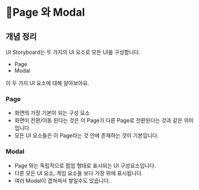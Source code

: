 # Page 와 Modal

## 개념 정리

UI Storyboard는 두 가지의 UI 요소로 모든 UI를 구성합니다.

* Page
* Modal

이 두 가지 UI 요소에 대해 알아보아요.

### Page

* 화면의 가장 기본이 되는 구성 요소
* 화면이 전환/이동 된다는 것은 이 Page가 다른 Page로 전환된다는 것과 같은 의미입니다.
* 모든 UI 요소들은 이 Page라는 것 안에 존재하는 것이 기본입니다.

### Modal

* Page 와는 독립적으로 팝업 형태로 표시되는 UI 구성요소입니다.
* 다른 모든 UI 요소, 게임 요소들 보다 가장 위에 표시됩니다.
* 여러 Modal이 겹쳐져서 쌓일수도 있습니다.

